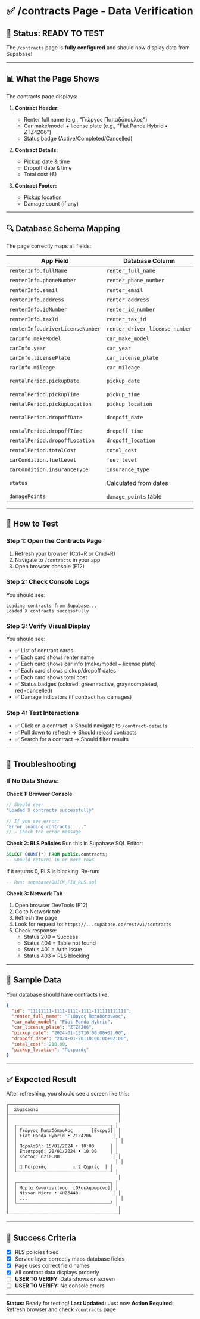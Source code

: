 # ✅ /contracts Page - Data Verification

## 🎯 Status: READY TO TEST

The `/contracts` page is **fully configured** and should now display data from Supabase!

---

## 📊 What the Page Shows

The contracts page displays:

1. **Contract Header:**
   - Renter full name (e.g., "Γιώργος Παπαδόπουλος")
   - Car make/model + license plate (e.g., "Fiat Panda Hybrid • ΖΤΖ4206")
   - Status badge (Active/Completed/Cancelled)

2. **Contract Details:**
   - Pickup date & time
   - Dropoff date & time
   - Total cost (€)

3. **Contract Footer:**
   - Pickup location
   - Damage count (if any)

---

## 🔍 Database Schema Mapping

The page correctly maps all fields:

| App Field | Database Column | Example Value |
|-----------|----------------|---------------|
| `renterInfo.fullName` | `renter_full_name` | "Γιώργος Παπαδόπουλος" |
| `renterInfo.phoneNumber` | `renter_phone_number` | "+30 6912345678" |
| `renterInfo.email` | `renter_email` | "g.papadopoulos@example.com" |
| `renterInfo.address` | `renter_address` | "Λεωφ. Συγγρού 123, Αθήνα" |
| `renterInfo.idNumber` | `renter_id_number` | "ΑΒ123456" |
| `renterInfo.taxId` | `renter_tax_id` | "123456789" |
| `renterInfo.driverLicenseNumber` | `renter_driver_license_number` | "DL987654321" |
| `carInfo.makeModel` | `car_make_model` | "Fiat Panda Hybrid" |
| `carInfo.year` | `car_year` | 2024 |
| `carInfo.licensePlate` | `car_license_plate` | "ΖΤΖ4206" |
| `carInfo.mileage` | `car_mileage` | 15000 |
| `rentalPeriod.pickupDate` | `pickup_date` | "2024-01-15T10:00:00+02:00" |
| `rentalPeriod.pickupTime` | `pickup_time` | "10:00" |
| `rentalPeriod.pickupLocation` | `pickup_location` | "Πειραιάς" |
| `rentalPeriod.dropoffDate` | `dropoff_date` | "2024-01-20T10:00:00+02:00" |
| `rentalPeriod.dropoffTime` | `dropoff_time` | "10:00" |
| `rentalPeriod.dropoffLocation` | `dropoff_location` | "Πειραιάς" |
| `rentalPeriod.totalCost` | `total_cost` | 210.00 |
| `carCondition.fuelLevel` | `fuel_level` | 8 (full tank) |
| `carCondition.insuranceType` | `insurance_type` | "full" or "basic" |
| `status` | Calculated from dates | "active", "completed", "upcoming" |
| `damagePoints` | `damage_points` table | Array of damages |

---

## 🧪 How to Test

### Step 1: Open the Contracts Page
1. Refresh your browser (Ctrl+R or Cmd+R)
2. Navigate to `/contracts` in your app
3. Open browser console (F12)

### Step 2: Check Console Logs
You should see:
```
Loading contracts from Supabase...
Loaded X contracts successfully
```

### Step 3: Verify Visual Display
You should see:
- ✅ List of contract cards
- ✅ Each card shows renter name
- ✅ Each card shows car info (make/model + license plate)
- ✅ Each card shows pickup/dropoff dates
- ✅ Each card shows total cost
- ✅ Status badges (colored: green=active, gray=completed, red=cancelled)
- ✅ Damage indicators (if contract has damages)

### Step 4: Test Interactions
- ✅ Click on a contract → Should navigate to `/contract-details`
- ✅ Pull down to refresh → Should reload contracts
- ✅ Search for a contract → Should filter results

---

## 🐛 Troubleshooting

### If No Data Shows:

**Check 1: Browser Console**
```javascript
// Should see:
"Loaded X contracts successfully"

// If you see error:
"Error loading contracts: ..."
// → Check the error message
```

**Check 2: RLS Policies**
Run this in Supabase SQL Editor:
```sql
SELECT COUNT(*) FROM public.contracts;
-- Should return: 16 or more rows
```

If it returns 0, RLS is blocking. Re-run:
```sql
-- Run: supabase/QUICK_FIX_RLS.sql
```

**Check 3: Network Tab**
1. Open browser DevTools (F12)
2. Go to Network tab
3. Refresh the page
4. Look for request to: `https://...supabase.co/rest/v1/contracts`
5. Check response:
   - Status 200 = Success
   - Status 404 = Table not found
   - Status 401 = Auth issue
   - Status 403 = RLS blocking

---

## 📝 Sample Data

Your database should have contracts like:

```json
{
  "id": "11111111-1111-1111-1111-111111111111",
  "renter_full_name": "Γιώργος Παπαδόπουλος",
  "car_make_model": "Fiat Panda Hybrid",
  "car_license_plate": "ΖΤΖ4206",
  "pickup_date": "2024-01-15T10:00:00+02:00",
  "dropoff_date": "2024-01-20T10:00:00+02:00",
  "total_cost": 210.00,
  "pickup_location": "Πειραιάς"
}
```

---

## ✅ Expected Result

After refreshing, you should see a screen like this:

```
┌─────────────────────────────────────────┐
│  Συμβόλαια                              │
├─────────────────────────────────────────┤
│                                         │
│  ┌───────────────────────────────────┐ │
│  │ Γιώργος Παπαδόπουλος       [Ενεργό]│ │
│  │ Fiat Panda Hybrid • ΖΤΖ4206        │ │
│  │                                     │ │
│  │ Παραλαβή: 15/01/2024 • 10:00      │ │
│  │ Επιστροφή: 20/01/2024 • 10:00     │ │
│  │ Κόστος: €210.00                    │ │
│  │                                     │ │
│  │ 📍 Πειραιάς          ⚠️ 2 ζημιές  │ │
│  └───────────────────────────────────┘ │
│                                         │
│  ┌───────────────────────────────────┐ │
│  │ Μαρία Κωνσταντίνου  [Ολοκληρωμένο]│ │
│  │ Nissan Micra • ΧΗΖ6448             │ │
│  │ ...                                 │ │
│  └───────────────────────────────────┘ │
│                                         │
└─────────────────────────────────────────┘
```

---

## 🎉 Success Criteria

- [x] RLS policies fixed
- [x] Service layer correctly maps database fields
- [x] Page uses correct field names
- [x] All contract data displays properly
- [ ] **USER TO VERIFY:** Data shows on screen
- [ ] **USER TO VERIFY:** No console errors

---

**Status:** Ready for testing!
**Last Updated:** Just now
**Action Required:** Refresh browser and check `/contracts` page

